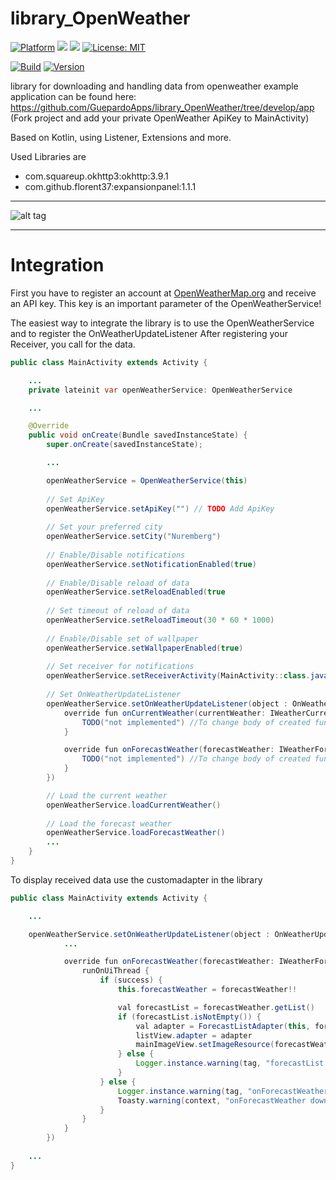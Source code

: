 # library_OpenWeather

[![Platform](https://img.shields.io/badge/platform-Android-blue.svg)](https://www.android.com)
<a target="_blank" href="https://www.paypal.me/GuepardoApps" title="Donate using PayPal"><img src="https://img.shields.io/badge/paypal-donate-blue.svg" /></a>
<a target="_blank" href="https://android-arsenal.com/api?level=24" title="API24+"><img src="https://img.shields.io/badge/API-24+-blue.svg" /></a>
[![License: MIT](https://img.shields.io/badge/License-MIT-blue.svg)](https://opensource.org/licenses/MIT)

[![Build](https://img.shields.io/badge/build-passing-green.svg)](https://github.com/GuepardoApps/library_OpenWeather/tree/develop/releases)
[![Version](https://img.shields.io/badge/version-v1.0.0.180527-green.svg)](https://github.com/GuepardoApps/library_OpenWeather/tree/develop/releases/openweather-2018-05-27.aar)

library for downloading and handling data from openweather
example application can be found here: https://github.com/GuepardoApps/library_OpenWeather/tree/develop/app (Fork project and add your private OpenWeather ApiKey to MainActivity)

Based on Kotlin, using Listener, Extensions and more.

Used Libraries are
- com.squareup.okhttp3:okhttp:3.9.1
- com.github.florent37:expansionpanel:1.1.1

---

![alt tag](https://github.com/GuepardoApps/library_OpenWeather/blob/develop/screenshots/example_usage.png)

---

# Integration

First you have to register an account at [OpenWeatherMap.org](http://www.openweathermap.org/) and receive an API key.
This key is an important parameter of the OpenWeatherService!

The easiest way to integrate the library is to use the OpenWeatherService and to register the OnWeatherUpdateListener
After registering your Receiver, you call for the data.

```java
public class MainActivity extends Activity {

	...
    private lateinit var openWeatherService: OpenWeatherService

	...

	@Override
	public void onCreate(Bundle savedInstanceState) {
		super.onCreate(savedInstanceState);

		...

        openWeatherService = OpenWeatherService(this)
		
		// Set ApiKey
        openWeatherService.setApiKey("") // TODO Add ApiKey
		
		// Set your preferred city
        openWeatherService.setCity("Nuremberg")
		
		// Enable/Disable notifications
        openWeatherService.setNotificationEnabled(true)
		
		// Enable/Disable reload of data
        openWeatherService.setReloadEnabled(true
		
		// Set timeout of reload of data
        openWeatherService.setReloadTimeout(30 * 60 * 1000)
		
		// Enable/Disable set of wallpaper
        openWeatherService.setWallpaperEnabled(true)
		
		// Set receiver for notifications
        openWeatherService.setReceiverActivity(MainActivity::class.java)
		
		// Set OnWeatherUpdateListener
		openWeatherService.setOnWeatherUpdateListener(object : OnWeatherUpdateListener {
            override fun onCurrentWeather(currentWeather: IWeatherCurrent?, success: Boolean) {
                TODO("not implemented") //To change body of created functions use File | Settings | File Templates.
            }

            override fun onForecastWeather(forecastWeather: IWeatherForecast?, success: Boolean) {
                TODO("not implemented") //To change body of created functions use File | Settings | File Templates.
            }
        })

		// Load the current weather
        openWeatherService.loadCurrentWeather()
		
		// Load the forecast weather
        openWeatherService.loadForecastWeather()
		...
	}
}
```

To display received data use the customadapter in the library

```java
public class MainActivity extends Activity {

	...

	openWeatherService.setOnWeatherUpdateListener(object : OnWeatherUpdateListener {
            ...

            override fun onForecastWeather(forecastWeather: IWeatherForecast?, success: Boolean) {
                runOnUiThread {
                    if (success) {
                        this.forecastWeather = forecastWeather!!

						val forecastList = forecastWeather.getList()
						if (forecastList.isNotEmpty()) {
							val adapter = ForecastListAdapter(this, forecastList)
							listView.adapter = adapter
							mainImageView.setImageResource(forecastWeather.getMostWeatherCondition().wallpaperId)
						} else {
							Logger.instance.warning(tag, "forecastList is empty")
						}
                    } else {
                        Logger.instance.warning(tag, "onForecastWeather download was  not successfully")
                        Toasty.warning(context, "onForecastWeather download was  not successfully", Toast.LENGTH_LONG).show()
                    }
                }
            }
        })
	
	...
}
```